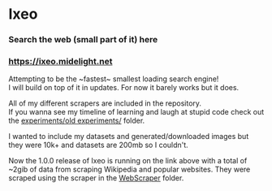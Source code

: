 # Ixeo
### Search the web (small part of it) here  
### https://ixeo.midelight.net  
  
Attempting to be the ~fastest~ smallest loading search engine!  
I will build on top of it in updates. For now it barely works but it does.  
  
All of my different scrapers are included in the repository.  
If you wanna see my timeline of learning and laugh at stupid code check out  
the [experiments/old experiments/](https://github.com/Hypenexy/Ixeo/tree/main/experiments/older%20experiments) folder.  
  
I wanted to include my datasets and generated/downloaded images but they were 10k+ and datasets are 200mb so I couldn't.  
  
Now the 1.0.0 release of Ixeo is running on the link above with a total of ~2gib of data from scraping Wikipedia and popular websites. They were scraped using the scraper in the [WebScraper](https://github.com/Hypenexy/Ixeo/tree/main/WebScraper) folder.

